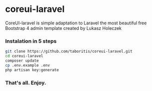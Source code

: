 # coreui-laravel
CoreUI-laravel is simple adaptation to Laravel the most beautiful free Bootstrap 4 admin template created by Lukasz Holeczek

### Instalation in 5 steps
```bash
git clone https://github.com/taboritis/coreui-laravel.git
cd coreui-laravel
composer update
cp .env.example .env
php artisan key:generate
```
### That's all. Enjoy.
